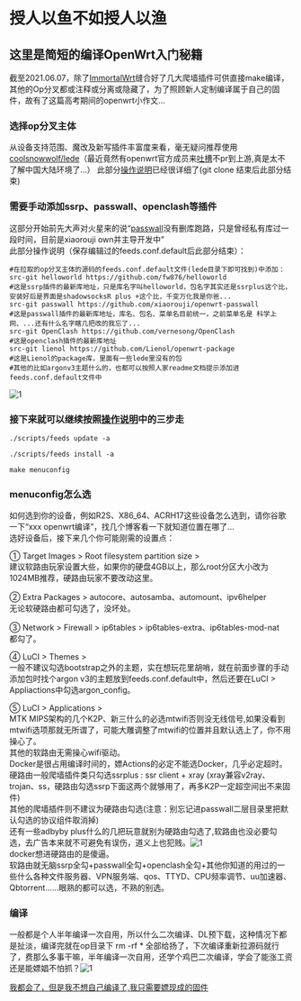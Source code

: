# 授人以鱼不如授人以渔
## 这里是简短的编译OpenWrt入门秘籍

截至2021.06.07，除了[ImmortalWrt](https://github.com/immortalwrt/immortalwrt)缝合好了几大爬墙插件可供直接make编译，其他的Op分叉都或注释或分离或隐藏了，为了照顾新人定制编译属于自己的固件，故有了这篇高考期间的openwrt小作文...     

### 选择op分叉主体         

从设备支持范围、魔改及新写插件丰富度来看，毫无疑问推荐使用[coolsnowwolf/lede](https://github.com/coolsnowwolf/lede)（最近竟然有openwrt官方成员来[吐槽](https://github.com/coolsnowwolf/lede/issues/6942)不pr到上游,真是太不了解中国大陆环境了...）
此部分[操作说明](https://github.com/coolsnowwolf/lede#readme)已经很详细了(git clone 结束后此部分结束)            

### 需要手动添加ssrp、passwall、openclash等插件     
这部分开始前先大声对火星来的说“[passwall](https://github.com/xiaorouji/openwrt-passwall)没有删库跑路，只是曾经私有库过一段时间，目前是xiaorouji own并主导开发中”          
此部分操作说明（保存编辑过的feeds.conf.default后此部分结束）：    
```
#在拉取的op分叉主体的源码的feeds.conf.default文件(lede目录下即可找到)中添加：  
src-git helloworld https://github.com/fw876/helloworld
#这是ssrp插件的最新库地址，只是库名字叫helloworld，包名字其实还是ssrplus这个比，安装好后是界面是shadowsocksR plus +这个比，千变万化我是你爸...
src-git passwall https://github.com/xiaorouji/openwrt-passwall   
#这是passwall插件的最新库地址，库名、包名、菜单名目前统一，之前菜单名是 科学上网、...还有什么名字瞎几把改的我忘了...
src-git OpenClash https://github.com/vernesong/OpenClash
#这是openclash插件的最新库地址
src-git lienol https://github.com/Lienol/openwrt-package
#这是Lienol的package库，里面有一些lede里没有的包
#其他的比如argonv3主题什么的，也都可以按照人家readme文档提示添加进feeds.conf.default文件中
```
![1](https://user-images.githubusercontent.com/73426989/121067460-a7c08f00-c7fd-11eb-86ed-487ef6344690.png)      

### 接下来就可以继续按照[操作说明](https://github.com/coolsnowwolf/lede#readme)中的三步走

```
./scripts/feeds update -a
```
```
./scripts/feeds install -a
```
```
make menuconfig
```

### menuconfig怎么选            
如何选到你的设备，例如R2S、X86_64、ACRH17这些设备怎么选到，请你谷歌一下“xxx openwrt编译”，找几个博客看一下就知道位置在哪了...        
选好设备后，接下来几个你可能刚需的设置点：       

① Target Images > Root filesystem partition size >         
建议软路由玩家设置大些，如果你的硬盘4GB以上，那么root分区大小改为1024MB推荐，硬路由玩家不要改动这里。        

② Extra Packages > autocore、autosamba、automount、ipv6helper         
无论软硬路由都可勾选了，没坏处。         

③ Network > Firewall > ip6tables > ip6tables-extra、ip6tables-mod-nat        
都勾了。         

④ LuCI > Themes >          
一般不建议勾选bootstrap之外的主题，实在想玩花里胡哨，就在前面步骤的手动添加包时找个argon v3的主题放到feeds.conf.default中，然后还要在LuCI > Appliactions中勾选argon_config。     

⑤ LuCI > Applications >         
MTK MIPS架构的几个K2P、新三什么的必选mtwifi否则没无线信号,如果没看到mtwifi选项那就无所谓了，可能大雕调整了mtwifi的位置并且默认选上了，你不用操心了。          
其他的软路由无需操心wifi驱动。            
Docker是很占用编译时间的，嫖Actions的必定不能选Docker，几乎必定超时。         
硬路由一般爬墙插件类只勾选ssrplus : ssr client + xray (xray兼容v2ray、trojan、ss，硬路由勾选ssrp下面这两个就够用了，再多K2P一定超空间出不来固件)       
其他的爬墙插件则不建议为硬路由勾选(注意：别忘记进passwall二层目录里把默认勾选的协议组件取消掉)           
还有一些adbyby plus什么的几把玩意就别为硬路由勾选了,软路由也没必要勾选，去广告本来就不可避免有误伤，道义上也犯贱。![1](https://user-images.githubusercontent.com/73426989/121066548-99be3e80-c7fc-11eb-91a6-bebd60f084d9.png)   
docker想进硬路由的是傻逼。             
软路由就无脑ssrp全勾+passwall全勾+openclash全勾+其他你知道的用过的一些什么各种文件服务器、VPN服务端、qos、TTYD、CPU频率调节、uu加速器、Qbtorrent......眼熟的都可以选，不熟的别选。     

### 编译  
一般都是个人半年编译一次自用，所以什么二次编译、DL预下载，这种情况下都是扯淡，编译完就在op目录下 rm -rf * 全部给扬了，下次编译重新拉源码就行了，费那么多事干嘛，半年编译一次自用，还学个鸡巴二次编译，学会了能涨工资还是能嫖娼不怕抓？![1](https://user-images.githubusercontent.com/73426989/121065702-a42c0880-c7fb-11eb-862e-6498f28eb4d4.png)                     

[我都会了，但是我不想自己编译了,我只需要嫖现成的固件](https://github.com/boduoyejieyi666/whonolikeboduoyejieyi/blob/main/README.md)              

